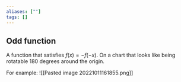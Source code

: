```yaml
---
aliases: [""]
tags: []
---
```


## Odd function
A function that satisfies $f(x)=-f(-x)$. On a chart that looks like being rotatable 180 degrees around the origin.

For example:
![[Pasted image 20221011161855.png]]